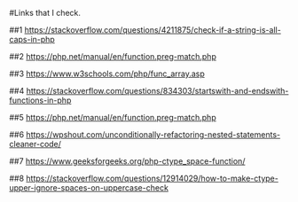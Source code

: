 #Links that I check.

##1
https://stackoverflow.com/questions/4211875/check-if-a-string-is-all-caps-in-php

##2
https://php.net/manual/en/function.preg-match.php

##3
https://www.w3schools.com/php/func_array.asp

##4
https://stackoverflow.com/questions/834303/startswith-and-endswith-functions-in-php

##5
https://php.net/manual/en/function.preg-match.php

##6
https://wpshout.com/unconditionally-refactoring-nested-statements-cleaner-code/

##7
https://www.geeksforgeeks.org/php-ctype_space-function/

##8
https://stackoverflow.com/questions/12914029/how-to-make-ctype-upper-ignore-spaces-on-uppercase-check
